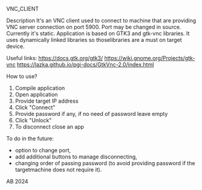VNC_CLIENT

Description
It's an VNC client used to connect to machine that are providing VNC server connection on port 5900.
Port may be changed in source. Currently it's static.
Application is based on GTK3 and gtk-vnc libraries. It uses dynamically linked libraries so thoselibraries are a must on target device.

Useful links:
https://docs.gtk.org/gtk3/
https://wiki.gnome.org/Projects/gtk-vnc
https://lazka.github.io/pgi-docs/GtkVnc-2.0/index.html

How to use?
1. Compile application
2. Open application
3. Provide target IP address
4. Click "Connect"
5. Provide password if any, if no need of password leave empty
6. Click "Unlock"
7. To disconnect close an app

To do in the future:
- option to change port,
- add additional buttons to manage disconnecting,
- changing order of passing password (to avoid providing password if the targetmachine does not require it).

AB 2024
